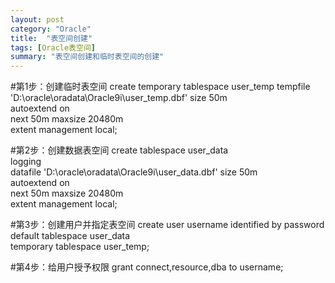 ```yaml
---
layout: post
category: "Oracle"
title:  "表空间创建"
tags: [Oracle表空间]
summary: "表空间创建和临时表空间的创建"
---
```

#第1步：创建临时表空间
create temporary tablespace user_temp
tempfile 'D:\oracle\oradata\Oracle9i\user_temp.dbf' 
size 50m  
autoextend on  
next 50m maxsize 20480m  
extent management local;  
 
#第2步：创建数据表空间 
create tablespace user_data  
logging  
datafile 'D:\oracle\oradata\Oracle9i\user_data.dbf' 
size 50m  
autoextend on  
next 50m maxsize 20480m  
extent management local;  
 
#第3步：创建用户并指定表空间
create user username identified by password  
default tablespace user_data  
temporary tablespace user_temp;  
 
#第4步：给用户授予权限 
grant connect,resource,dba to username;

